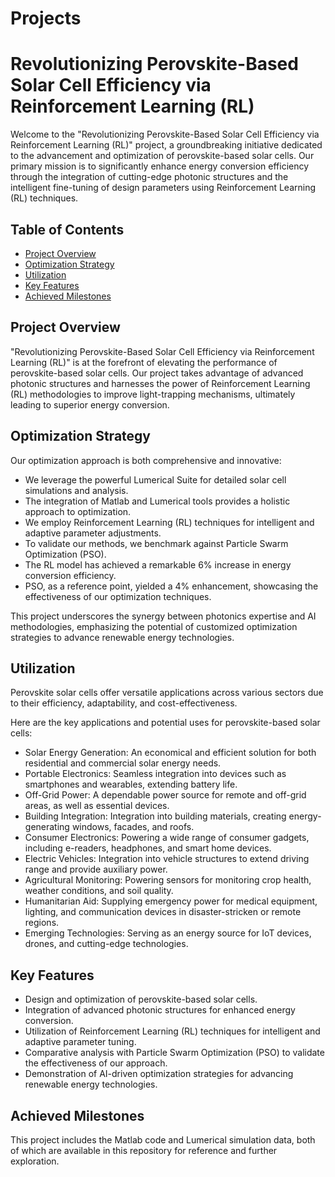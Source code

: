 # Projects
# Revolutionizing Perovskite-Based Solar Cell Efficiency via Reinforcement Learning (RL)

Welcome to the "Revolutionizing Perovskite-Based Solar Cell Efficiency via Reinforcement Learning (RL)" project, a groundbreaking initiative dedicated to the advancement and optimization of perovskite-based solar cells. Our primary mission is to significantly enhance energy conversion efficiency through the integration of cutting-edge photonic structures and the intelligent fine-tuning of design parameters using Reinforcement Learning (RL) techniques.

## Table of Contents

- [Project Overview](#project-overview)
- [Optimization Strategy](#optimization-strategy)
- [Utilization](#utilization)
- [Key Features](#key-features)
- [Achieved Milestones](#achieved-milestones)

## Project Overview

"Revolutionizing Perovskite-Based Solar Cell Efficiency via Reinforcement Learning (RL)" is at the forefront of elevating the performance of perovskite-based solar cells. Our project takes advantage of advanced photonic structures and harnesses the power of Reinforcement Learning (RL) methodologies to improve light-trapping mechanisms, ultimately leading to superior energy conversion.

## Optimization Strategy

Our optimization approach is both comprehensive and innovative:

- We leverage the powerful Lumerical Suite for detailed solar cell simulations and analysis.
- The integration of Matlab and Lumerical tools provides a holistic approach to optimization.
- We employ Reinforcement Learning (RL) techniques for intelligent and adaptive parameter adjustments.
- To validate our methods, we benchmark against Particle Swarm Optimization (PSO).
- The RL model has achieved a remarkable 6% increase in energy conversion efficiency.
- PSO, as a reference point, yielded a 4% enhancement, showcasing the effectiveness of our optimization techniques.

This project underscores the synergy between photonics expertise and AI methodologies, emphasizing the potential of customized optimization strategies to advance renewable energy technologies.

## Utilization

Perovskite solar cells offer versatile applications across various sectors due to their efficiency, adaptability, and cost-effectiveness.

Here are the key applications and potential uses for perovskite-based solar cells:

- Solar Energy Generation: An economical and efficient solution for both residential and commercial solar energy needs.
- Portable Electronics: Seamless integration into devices such as smartphones and wearables, extending battery life.
- Off-Grid Power: A dependable power source for remote and off-grid areas, as well as essential devices.
- Building Integration: Integration into building materials, creating energy-generating windows, facades, and roofs.
- Consumer Electronics: Powering a wide range of consumer gadgets, including e-readers, headphones, and smart home devices.
- Electric Vehicles: Integration into vehicle structures to extend driving range and provide auxiliary power.
- Agricultural Monitoring: Powering sensors for monitoring crop health, weather conditions, and soil quality.
- Humanitarian Aid: Supplying emergency power for medical equipment, lighting, and communication devices in disaster-stricken or remote regions.
- Emerging Technologies: Serving as an energy source for IoT devices, drones, and cutting-edge technologies.

## Key Features

- Design and optimization of perovskite-based solar cells.
- Integration of advanced photonic structures for enhanced energy conversion.
- Utilization of Reinforcement Learning (RL) techniques for intelligent and adaptive parameter tuning.
- Comparative analysis with Particle Swarm Optimization (PSO) to validate the effectiveness of our approach.
- Demonstration of AI-driven optimization strategies for advancing renewable energy technologies.

## Achieved Milestones

This project includes the Matlab code and Lumerical simulation data, both of which are available in this repository for reference and further exploration.
